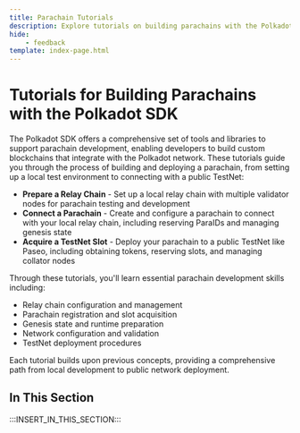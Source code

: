 ```yaml
---
title: Parachain Tutorials
description: Explore tutorials on building parachains with the Polkadot SDK, covering key steps in developing and deploying tailored blockchain solutions.
hide: 
    - feedback
template: index-page.html
---
```


# Tutorials for Building Parachains with the Polkadot SDK

The Polkadot SDK offers a comprehensive set of tools and libraries to support parachain development, enabling developers to build custom blockchains that integrate with the Polkadot network. These tutorials guide you through the process of building and deploying a parachain, from setting up a local test environment to connecting with a public TestNet:

- **Prepare a Relay Chain** - Set up a local relay chain with multiple validator nodes for parachain testing and development
- **Connect a Parachain** - Create and configure a parachain to connect with your local relay chain, including reserving ParaIDs and managing genesis state
- **Acquire a TestNet Slot** - Deploy your parachain to a public TestNet like Paseo, including obtaining tokens, reserving slots, and managing collator nodes

Through these tutorials, you'll learn essential parachain development skills including:

- Relay chain configuration and management
- Parachain registration and slot acquisition
- Genesis state and runtime preparation
- Network configuration and validation
- TestNet deployment procedures

Each tutorial builds upon previous concepts, providing a comprehensive path from local development to public network deployment.

## In This Section

:::INSERT_IN_THIS_SECTION:::